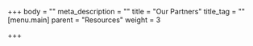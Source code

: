 +++
body = ""
meta_description = ""
title = "Our Partners"
title_tag = ""
[menu.main]
parent = "Resources"
weight = 3

+++
